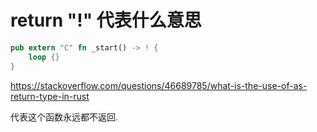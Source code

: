 
# return "!" 代表什么意思

```rust
pub extern "C" fn _start() -> ! {
    loop {}
}
```

https://stackoverflow.com/questions/46689785/what-is-the-use-of-as-return-type-in-rust

代表这个函数永远都不返回.

